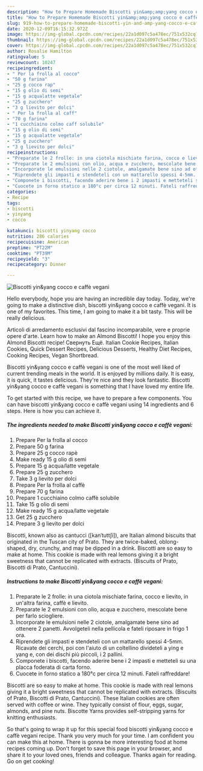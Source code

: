 ```yaml
---
description: "How to Prepare Homemade Biscotti yin&amp;amp;yang cocco e caffè vegani"
title: "How to Prepare Homemade Biscotti yin&amp;amp;yang cocco e caffè vegani"
slug: 919-how-to-prepare-homemade-biscotti-yin-and-amp-yang-cocco-e-caffe-vegani
date: 2020-12-09T16:15:32.972Z
image: https://img-global.cpcdn.com/recipes/22a1d097c5a478ec/751x532cq70/biscotti-yinyang-cocco-e-caffe-vegani-recipe-main-photo.jpg
thumbnail: https://img-global.cpcdn.com/recipes/22a1d097c5a478ec/751x532cq70/biscotti-yinyang-cocco-e-caffe-vegani-recipe-main-photo.jpg
cover: https://img-global.cpcdn.com/recipes/22a1d097c5a478ec/751x532cq70/biscotti-yinyang-cocco-e-caffe-vegani-recipe-main-photo.jpg
author: Rosalie Hamilton
ratingvalue: 5
reviewcount: 10247
recipeingredient:
- " Per la frolla al cocco"
- "50 g farina"
- "25 g cocco rap"
- "15 g olio di semi"
- "15 g acqualatte vegetale"
- "25 g zucchero"
- "3 g lievito per dolci"
- " Per la frolla al caff"
- "70 g farina"
- "1 cucchiaino colmo caff solubile"
- "15 g olio di semi"
- "15 g acqualatte vegetale"
- "25 g zucchero"
- "3 g lievito per dolci"
recipeinstructions:
- "Preparate le 2 frolle: in una ciotola mischiate farina, cocco e lievito, in un&#39;altra farina, caffè e lievito."
- "Preparate le 2 emulsioni con olio, acqua e zucchero, mescolate bene per farlo sciogliere."
- "Incorporate le emulsioni nelle 2 ciotole, amalgamate bene sino ad ottenere 2 panetti. Avvolgeteli nella pellicola e fateli riposare in frigo 1 ora."
- "Riprendete gli impasti e stendeteli con un mattarello spessi 4-5mm. Ricavate dei cerchi, poi con l&#39;aiuto di un coltellino divideteli a ying e yang e, con dei dischi più piccoli, i 2 pallini."
- "Componete i biscotti, facendo aderire bene i 2 impasti e metteteli su una placca foderata di carta forno."
- "Cuocete in forno statico a 180°c per circa 12 minuti. Fateli raffreddare!"
categories:
- Recipe
tags:
- biscotti
- yinyang
- cocco

katakunci: biscotti yinyang cocco 
nutrition: 286 calories
recipecuisine: American
preptime: "PT22M"
cooktime: "PT39M"
recipeyield: "3"
recipecategory: Dinner

---
```



![Biscotti yin&amp;yang cocco e caffè vegani](https://img-global.cpcdn.com/recipes/22a1d097c5a478ec/751x532cq70/biscotti-yinyang-cocco-e-caffe-vegani-recipe-main-photo.jpg)

Hello everybody, hope you are having an incredible day today. Today, we're going to make a distinctive dish, biscotti yin&amp;yang cocco e caffè vegani. It is one of my favorites. This time, I am going to make it a bit tasty. This will be really delicious.

Articoli di arredamento esclusivi dal fascino incomparabile, vere e proprie opere d&#39;arte. Learn how to make an Almond Biscotti! I hope you enjoy this Almond Biscotti recipe! Свернуть Ещё. Italian Cookie Recipes, Italian Cookies, Quick Dessert Recipes, Delicious Desserts, Healthy Diet Recipes, Cooking Recipes, Vegan Shortbread.

Biscotti yin&amp;yang cocco e caffè vegani is one of the most well liked of current trending meals in the world. It is enjoyed by millions daily. It is easy, it is quick, it tastes delicious. They're nice and they look fantastic. Biscotti yin&amp;yang cocco e caffè vegani is something that I have loved my entire life.


To get started with this recipe, we have to prepare a few components. You can have biscotti yin&amp;yang cocco e caffè vegani using 14 ingredients and 6 steps. Here is how you can achieve it.

<!--inarticleads1-->

##### The ingredients needed to make Biscotti yin&amp;yang cocco e caffè vegani:

1. Prepare  Per la frolla al cocco
1. Prepare 50 g farina
1. Prepare 25 g cocco rapè
1. Make ready 15 g olio di semi
1. Prepare 15 g acqua/latte vegetale
1. Prepare 25 g zucchero
1. Take 3 g lievito per dolci
1. Prepare  Per la frolla al caffè
1. Prepare 70 g farina
1. Prepare 1 cucchiaino colmo caffè solubile
1. Take 15 g olio di semi
1. Make ready 15 g acqua/latte vegetale
1. Get 25 g zucchero
1. Prepare 3 g lievito per dolci


Biscotti, known also as cantucci ([kanˈtuttʃi]), are Italian almond biscuits that originated in the Tuscan city of Prato. They are twice-baked, oblong-shaped, dry, crunchy, and may be dipped in a drink. Biscotti are so easy to make at home. This cookie is made with real lemons giving it a bright sweetness that cannot be replicated with extracts. (Biscuits of Prato, Biscotti di Prato, Cantuccini). 

<!--inarticleads2-->

##### Instructions to make Biscotti yin&amp;yang cocco e caffè vegani:

1. Preparate le 2 frolle: in una ciotola mischiate farina, cocco e lievito, in un&#39;altra farina, caffè e lievito.
1. Preparate le 2 emulsioni con olio, acqua e zucchero, mescolate bene per farlo sciogliere.
1. Incorporate le emulsioni nelle 2 ciotole, amalgamate bene sino ad ottenere 2 panetti. Avvolgeteli nella pellicola e fateli riposare in frigo 1 ora.
1. Riprendete gli impasti e stendeteli con un mattarello spessi 4-5mm. Ricavate dei cerchi, poi con l&#39;aiuto di un coltellino divideteli a ying e yang e, con dei dischi più piccoli, i 2 pallini.
1. Componete i biscotti, facendo aderire bene i 2 impasti e metteteli su una placca foderata di carta forno.
1. Cuocete in forno statico a 180°c per circa 12 minuti. Fateli raffreddare!


Biscotti are so easy to make at home. This cookie is made with real lemons giving it a bright sweetness that cannot be replicated with extracts. (Biscuits of Prato, Biscotti di Prato, Cantuccini). These Italian cookies are often served with coffee or wine. They typically consist of flour, eggs, sugar, almonds, and pine nuts. Biscotte Yarns provides self-stripping yarns for knitting enthusiasts. 

So that's going to wrap it up for this special food biscotti yin&amp;yang cocco e caffè vegani recipe. Thank you very much for your time. I am confident you can make this at home. There is gonna be more interesting food at home recipes coming up. Don't forget to save this page in your browser, and share it to your loved ones, friends and colleague. Thanks again for reading. Go on get cooking!
